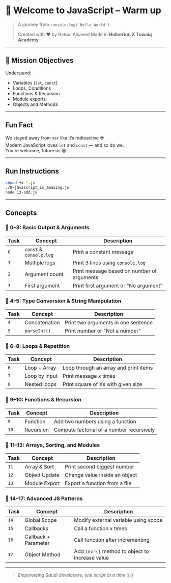 # 🚀 Welcome to JavaScript – Warm up

> A journey from `console.log('Hello World')`
> 
> Created with ❤️ by Batoul Alsaeed
> Made in **Holberton X Tuwaiq Academy**  
---

## 🎯 Mission Objectives

Understand:
- Variables (`let`, `const`)
- Loops, Conditions
- Functions & Recursion
- Module exports
- Objects and Methods

---

## Fun Fact
We stayed away from `var` like it’s radioactive ☢️  
Modern JavaScript loves `let` and `const` — and so do we.  
You're welcome, future us 😎

---
## Run Instructions

```bash
chmod +x *.js
./0-javascript_is_amazing.js
node 13-add.js
````
---

## Concepts
### 🔹 0–3: Basic Output & Arguments
| Task | Concept | Description |
|------|---------|-------------|
| `0`  | `const` & `console.log` | Print a constant message |
| `1`  | Multiple logs | Print 3 lines using `console.log` |
| `2`  | Argument count | Print message based on number of arguments |
| `3`  | First argument | Print first argument or "No argument" |

### 🔹 4–5: Type Conversion & String Manipulation
| Task | Concept | Description |
|------|---------|-------------|
| `4`  | Concatenation | Print two arguments in one sentence |
| `5`  | `parseInt()` | Print number or "Not a number" |

### 🔹 6–8: Loops & Repetition
| Task | Concept | Description |
|------|---------|-------------|
| `6`  | Loop + Array | Loop through an array and print items |
| `7`  | Loop by input | Print message x times |
| `8`  | Nested loops | Print square of Xs with given size |

### 🔹 9–10: Functions & Recursion
| Task | Concept | Description |
|------|---------|-------------|
| `9`  | Function | Add two numbers using a function |
| `10` | Recursion | Compute factorial of a number recursively |

### 🔹 11–13: Arrays, Sorting, and Modules
| Task | Concept | Description |
|------|---------|-------------|
| `11` | Array & Sort | Print second biggest number |
| `12` | Object Update | Change value inside an object |
| `13` | Module Export | Export a function from a file |

### 🔹 14–17: Advanced JS Patterns
| Task | Concept | Description |
|------|---------|-------------|
| `14` | Global Scope | Modify external variable using scope |
| `15` | Callbacks | Call a function x times |
| `16` | Callback + Parameter | Call function after incrementing |
| `17` | Object Method | Add `incr()` method to object to increase value |

---
> *Empowering Saudi developers, one script at a time* 🇸🇦

